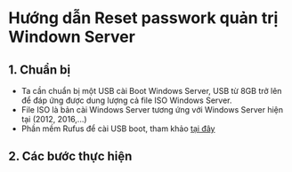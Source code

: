 # Hướng dẫn Reset passwork quản trị Windown Server
## 1. Chuẩn bị
- Ta cần chuẩn bị một USB cài Boot Windows Server, USB từ 8GB trở lên để đáp ứng được dung lượng cả file ISO Windows Server.
- File ISO là bản cài Windows Server tương ứng với Windows Server hiện tại (2012, 2016,...)
- Phần mềm Rufus để cài USB boot, tham khảo [tại đây](https://quantrimang.com/huong-dan-tao-usb-boot-nhanh-94484)
## 2. Các bước thực hiện